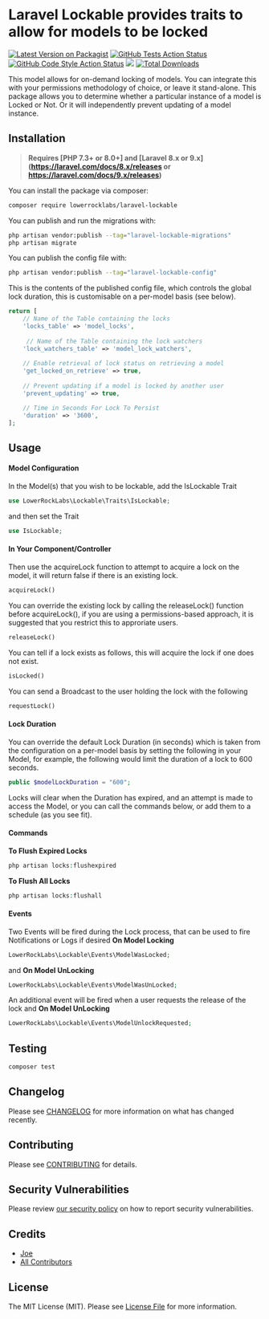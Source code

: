 # Laravel Lockable provides traits to allow for models to be locked

[![Latest Version on Packagist](https://img.shields.io/packagist/v/lowerrocklabs/laravel-lockable.svg?style=flat-square)](https://packagist.org/packages/lowerrocklabs/laravel-lockable)
[![GitHub Tests Action Status](https://img.shields.io/github/workflow/status/lowerrocklabs/laravel-lockable/run-tests?label=tests)](https://github.com/lowerrocklabs/laravel-lockable/actions?query=workflow%3Arun-tests+branch%3Amain)
[![GitHub Code Style Action Status](https://img.shields.io/github/workflow/status/lowerrocklabs/laravel-lockable/Fix%20PHP%20code%20style%20issues?label=code%20style)](https://github.com/lowerrocklabs/laravel-lockable/actions?query=workflow%3A"Fix+PHP+code+style+issues"+branch%3Amain)
<a href="https://codeclimate.com/github/LowerRockLabs/laravel-lockable/maintainability"><img src="https://api.codeclimate.com/v1/badges/de42e3f05d0cb1629c8d/maintainability" /></a>
[![Total Downloads](https://img.shields.io/packagist/dt/lowerrocklabs/laravel-lockable.svg?style=flat-square)](https://packagist.org/packages/lowerrocklabs/laravel-lockable)

This model allows for on-demand locking of models.  You can integrate this with your permissions methodology of choice, or leave it stand-alone.  This package allows you to determine whether a particular instance of a model is Locked or Not.  Or it will independently prevent updating of a model instance.

## Installation
> **Requires [PHP 7.3+ or 8.0+] and [Laravel 8.x or 9.x] (https://laravel.com/docs/8.x/releases or https://laravel.com/docs/9.x/releases)**

You can install the package via composer:

```bash
composer require lowerrocklabs/laravel-lockable
```

You can publish and run the migrations with:

```bash
php artisan vendor:publish --tag="laravel-lockable-migrations"
php artisan migrate
```

You can publish the config file with:

```bash
php artisan vendor:publish --tag="laravel-lockable-config"
```

This is the contents of the published config file, which controls the global lock duration, this is customisable on a per-model basis (see below).

```php
return [
    // Name of the Table containing the locks
    'locks_table' => 'model_locks',
    
     // Name of the Table containing the lock watchers
    'lock_watchers_table' => 'model_lock_watchers',
    
    // Enable retrieval of lock status on retrieving a model
    'get_locked_on_retrieve' => true,
    
    // Prevent updating if a model is locked by another user
    'prevent_updating' => true,

    // Time in Seconds For Lock To Persist
    'duration' => '3600',
];
```


## Usage

#### Model Configuration
In the Model(s) that you wish to be lockable, add the IsLockable Trait

```php
use LowerRockLabs\Lockable\Traits\IsLockable;
```

and then set the Trait

```php
use IsLockable;
```

#### In Your Component/Controller
Then use the acquireLock function to attempt to acquire a lock on the model, it will return false if there is an existing lock.
```php
acquireLock()
```

You can override the existing lock by calling the releaseLock() function before acquireLock(), if you are using a permissions-based approach, it is suggested that you restrict this to approriate users.
```php
releaseLock()
```

You can tell if a lock exists as follows, this will acquire the lock if one does not exist.
```php
isLocked()
```

You can send a Broadcast to the user holding the lock with the following
```php
requestLock()
```

#### Lock Duration
You can override the default Lock Duration (in seconds) which is taken from the configuration on a per-model basis by setting the following in your Model, for example, the following would limit the duration of a lock to 600 seconds.

```php
public $modelLockDuration = "600";
```

Locks will clear when the Duration has expired, and an attempt is made to access the Model, or you can call the commands below, or add them to a schedule (as you see fit).

#### Commands

**To Flush Expired Locks**
```php 
php artisan locks:flushexpired
```

**To Flush All Locks**
```php 
php artisan locks:flushall
```


#### Events
Two Events will be fired during the Lock process, that can be used to fire Notifications or Logs if desired
**On Model Locking**
```php
LowerRockLabs\Lockable\Events\ModelWasLocked;
```
and
**On Model UnLocking**
```php
LowerRockLabs\Lockable\Events\ModelWasUnLocked;
```

An additional event will be fired when a user requests the release of the lock
and
**On Model UnLocking**
```php
LowerRockLabs\Lockable\Events\ModelUnlockRequested;
```

## Testing

```bash
composer test
```

## Changelog

Please see [CHANGELOG](CHANGELOG.md) for more information on what has changed recently.

## Contributing

Please see [CONTRIBUTING](CONTRIBUTING.md) for details.

## Security Vulnerabilities

Please review [our security policy](../../security/policy) on how to report security vulnerabilities.

## Credits

- [Joe](https://github.com/LowerRockLabs)
- [All Contributors](../../contributors)

## License

The MIT License (MIT). Please see [License File](LICENSE.md) for more information.

